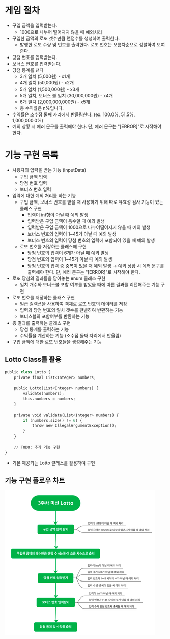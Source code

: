 # 게임 절차

- 구입 금액을 입력받는다.
    - 1000으로 나누어 떨어지지 않을 때 예외처리
- 구입한 금액의 로또 갯수만큼 랜덤수를 생성하여 출력한다.
    - 발행한 로또 수량 및 번호를 출력한다. 로또 번호는 오름차순으로 정렬하여 보여준다.
- 당첨 번호를 입력받는다.
- 보너스 번호를 입력받는다.
- 당첨 통계를 낸다
    - 3개 일치 (5,000원) - x1개
    - 4개 일치 (50,000원) - x2개
    - 5개 일치 (1,500,000원) - x3개
    - 5개 일치, 보너스 볼 일치 (30,000,000원) - x4개
    - 6개 일치 (2,000,000,000원) - x5개
    - 총 수익률은 n%입니다.
- 수익률은 소수점 둘째 자리에서 반올림한다. (ex. 100.0%, 51.5%, 1,000,000.0%)
- 예외 상황 시 에러 문구를 출력해야 한다. 단, 에러 문구는 "[ERROR]"로 시작해야 한다.

# 기능 구현 목록

- 사용자의 입력을 받는 기능 (InputData)
    - 구입 금액 입력
    - 당첨 번호 입력
    - 보너스 번호 입력
- 입력에 대한 예외 처리를 하는 기능
  - 구입 금액, 보너스 번호를 받을 때 사용하기 위해 따로 유효성 검사 기능이 있는 클래스 구현
      - 입력이 int형이 아닐 때 예외 발생
      - 입력받은 구입 금액이 음수일 때 예외 발생
      - 입력받은 구입 금액이 1000으로 나누어떨어지지 않을 때 예외 발생
      - 보너스 번호의 입력이 1~45가 아닐 때 예외 발생
      - 보너스 번호의 입력이 당첨 번호의 입력에 포함되어 있을 때 예외 발생
  - 로또 번호를 저장하는 클래스에 구현
    - 당첨 번호의 입력이 6개가 아닐 때 예외 발생
    - 당첨 번호의 입력이 1~45가 아닐 때 예외 발생
    - 당첨 번호의 입력 중 중복이 있을 때 예외 발생
  → 예외 상황 시 에러 문구를 출력해야 한다. 단, 에러 문구는 "[ERROR]"로 시작해야 한다.
- 로또 당첨의 결과들을 담아놓는 enum 클래스 구현
  - 일치 개수와 보너스볼 포함 여부를 받았을 때에 따른 결과를 리턴해주는 기능 구현
- 로또 번호를 저장하는 클래스 구현
  - 일급 컬렉션을 사용하여 객체로 로또 번호의 데이터를 저장
  - 입력과 당첨 번호의 일치 갯수를 판별하여 반환하는 기능
  - 보너스볼의 포함여부를 반환하는 기능
- 총 결과를 출력하는 클래스 구현
  - 당첨 통게를 출력하는 기능
  - 수익률을 계산하는 기능 (소수점 둘째 자리에서 반올림)
- 구입 금액에 대한 로또 번호들을 생성해주는 기능


## Lotto Class를 활용

```python
public class Lotto {
    private final List<Integer> numbers;

    public Lotto(List<Integer> numbers) {
        validate(numbers);
        this.numbers = numbers;
    }

    private void validate(List<Integer> numbers) {
        if (numbers.size() != 6) {
            throw new IllegalArgumentException();
        }
    }

    // TODO: 추가 기능 구현
}
```

- 기본 제공되는 Lotto 클래스를 활용하여 구현

## 기능 구현 플로우 차트
![img.png](img.png)